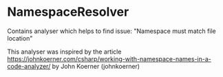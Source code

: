 # NamespaceResolver
Contains analyser which helps to find issue: "Namespace must match file location"

This analyser was inspired by the article https://johnkoerner.com/csharp/working-with-namespace-names-in-a-code-analyzer/ by John Koerner
(johnkoerner)
